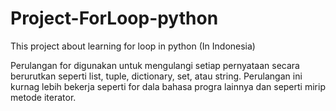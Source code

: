 # Project-ForLoop-python
This project about learning for loop in python (In Indonesia)

Perulangan for digunakan untuk mengulangi setiap pernyataan secara berurutkan seperti list, tuple, dictionary, set, atau string.
Perulangan ini kurnag lebih bekerja seperti for dala bahasa progra lainnya dan seperti mirip metode iterator.
